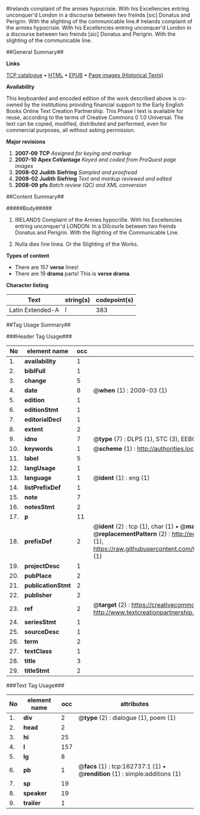 #Irelands complaint of the armies hypocrisie. With his Excellencies entring unconquer'd London in a discourse between two freinds [sic] Donatus and Perigrin. With the slighting of the communicable line.#
Irelands complaint of the armies hypocrisie. With his Excellencies entring unconquer'd London in a discourse between two freinds [sic] Donatus and Perigrin. With the slighting of the communicable line.

##General Summary##

**Links**

[TCP catalogue](http://www.ota.ox.ac.uk/tcp/)  • 
[HTML](http://tei.it.ox.ac.uk/tcp/Texts-HTML/free/A87/A87201.html)  • 
[EPUB](http://tei.it.ox.ac.uk/tcp/Texts-EPUB/free/A87/A87201.epub) • 
[Page images (Historical Texts)](https://data.historicaltexts.jisc.ac.uk/view?pubId=eebo-99869432e&pageId=eebo-99869432e-162737-1)

**Availability**

This keyboarded and encoded edition of the
	       work described above is co-owned by the institutions
	       providing financial support to the Early English Books
	       Online Text Creation Partnership. This Phase I text is
	       available for reuse, according to the terms of Creative
	       Commons 0 1.0 Universal. The text can be copied,
	       modified, distributed and performed, even for
	       commercial purposes, all without asking permission.

**Major revisions**

1. __2007-09__ __TCP__ *Assigned for keying and markup*
1. __2007-10__ __Apex CoVantage__ *Keyed and coded from ProQuest page images*
1. __2008-02__ __Judith Siefring__ *Sampled and proofread*
1. __2008-02__ __Judith Siefring__ *Text and markup reviewed and edited*
1. __2008-09__ __pfs__ *Batch review (QC) and XML conversion*

##Content Summary##

#####Body#####

1. IRELANDS Complaint of the Armies hypocriſie. With his Excellencies entring unconquer'd LONDON: In a Diſcourſe between two freinds Donatus and Perigrin. With the ſlighting of the Communicable Line.

1. Nulla dies ſine linea. Or the Slighting of the Works.

**Types of content**

  * There are 157 **verse** lines!
  * There are 19 **drama** parts! This is **verse drama**.

**Character listing**


|Text|string(s)|codepoint(s)|
|---|---|---|
|Latin Extended-A|ſ|383|

##Tag Usage Summary##

###Header Tag Usage###

|No|element name|occ|attributes|
|---|---|---|---|
|1.|__availability__|1||
|2.|__biblFull__|1||
|3.|__change__|5||
|4.|__date__|8| @__when__ (1) : 2009-03 (1)|
|5.|__edition__|1||
|6.|__editionStmt__|1||
|7.|__editorialDecl__|1||
|8.|__extent__|2||
|9.|__idno__|7| @__type__ (7) : DLPS (1), STC (3), EEBO-CITATION (1), PROQUEST (1), VID (1)|
|10.|__keywords__|1| @__scheme__ (1) : http://authorities.loc.gov/ (1)|
|11.|__label__|5||
|12.|__langUsage__|1||
|13.|__language__|1| @__ident__ (1) : eng (1)|
|14.|__listPrefixDef__|1||
|15.|__note__|7||
|16.|__notesStmt__|2||
|17.|__p__|11||
|18.|__prefixDef__|2| @__ident__ (2) : tcp (1), char (1)  •  @__matchPattern__ (2) : ([0-9\-]+):([0-9IVX]+) (1), (.+) (1)  •  @__replacementPattern__ (2) : http://eebo.chadwyck.com/downloadtiff?vid=$1&page=$2 (1), https://raw.githubusercontent.com/textcreationpartnership/Texts/master/tcpchars.xml#$1 (1)|
|19.|__projectDesc__|1||
|20.|__pubPlace__|2||
|21.|__publicationStmt__|2||
|22.|__publisher__|2||
|23.|__ref__|2| @__target__ (2) : https://creativecommons.org/publicdomain/zero/1.0/ (1), http://www.textcreationpartnership.org/docs/. (1)|
|24.|__seriesStmt__|1||
|25.|__sourceDesc__|1||
|26.|__term__|2||
|27.|__textClass__|1||
|28.|__title__|3||
|29.|__titleStmt__|2||


###Text Tag Usage###

|No|element name|occ|attributes|
|---|---|---|---|
|1.|__div__|2| @__type__ (2) : dialogue (1), poem (1)|
|2.|__head__|2||
|3.|__hi__|25||
|4.|__l__|157||
|5.|__lg__|8||
|6.|__pb__|1| @__facs__ (1) : tcp:162737:1 (1)  •  @__rendition__ (1) : simple:additions (1)|
|7.|__sp__|19||
|8.|__speaker__|19||
|9.|__trailer__|1||
